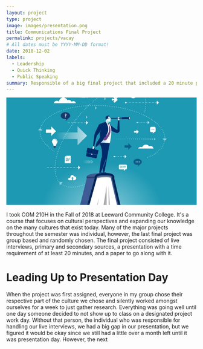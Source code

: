 ```yaml
---
layout: project
type: project
image: images/presentation.png
title: Communications Final Project
permalink: projects/vacay
# All dates must be YYYY-MM-DD format!
date: 2018-12-02
labels:
  - Leadership
  - Quick Thinking
  - Public Speaking
summary: Responsible of a big final project that included a 20 minute presentation.
---
```


<img class="ui medium right floated rounded image" src="../images/leadership.jpg">

I took COM 210H in the Fall of 2018 at Leeward Community College. It's a course that focuses on cultural perspectives and expanding our knowledge on the many cultures that exist today. Many of the major projects throughout the semester was individual, however, the last final project was group based and randomly chosen. The final project consisted of live interviews, primary and secondary sources, a presentation with a time requirement of at least 20 minutes, and a paper to go along with it. 

# Leading Up to Presentation Day #
When the project was first assigned, everyone in my group chose their respective part of the culture we chose and silently worked amongst ourselves for a week to just gather research. Everything was going well until one day someone decided to not show up to class on a designated project work day. Without that person, the individual who was responsible for handling our live interviews, we had a big gap in our presentation, but we figured it would be okay since we still had a little over a month left until it was presentation day. However, the next 
